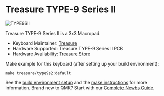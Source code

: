 # Treasure TYPE-9 Series II

![TYPE9SII](https://i.imgur.com/lohJ0Da.png?1)

Treasure TYPE-9 Series II is a 3x3 Macropad.

* Keyboard Maintainer: [Treasure](https://github.com/TreasureTypes)    
* Hardware Supported: Treasure TYPE-9 Series II PCB    
* Hardware Availability: [Treasure Store](http://treasuretypes.com)    

Make example for this keyboard (after setting up your build environment):

    make treasure/type9s2:default

See the [build environment setup](https://docs.qmk.fm/#/getting_started_build_tools) and the [make instructions](https://docs.qmk.fm/#/getting_started_make_guide) for more information. Brand new to QMK? Start with our [Complete Newbs Guide](https://docs.qmk.fm/#/newbs).
